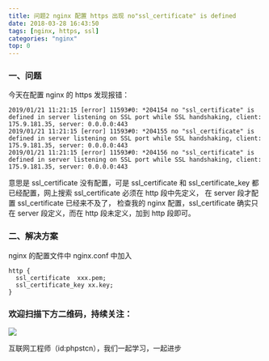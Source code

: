 ```yaml
---
title: 问题2 nginx 配置 https 出现 no"ssl_certificate" is defined
date: 2018-03-28 16:43:50
tags: [nginx, https, ssl]
categories: "nginx"
top: 0
---
```


### 一、问题

今天在配置 nginx 的 https 发现报错：

```
2019/01/21 11:21:15 [error] 11593#0: *204154 no "ssl_certificate" is defined in server listening on SSL port while SSL handshaking, client: 175.9.181.35, server: 0.0.0.0:443
2019/01/21 11:21:15 [error] 11593#0: *204155 no "ssl_certificate" is defined in server listening on SSL port while SSL handshaking, client: 175.9.181.35, server: 0.0.0.0:443
2019/01/21 11:21:15 [error] 11593#0: *204156 no "ssl_certificate" is defined in server listening on SSL port while SSL handshaking, client: 175.9.181.35, server: 0.0.0.0:443
```

意思是 ssl_certificate 没有配置，可是 ssl_certificate 和 ssl_certificate_key 都已经配置，网上搜索 ssl_certificate 必须在 http 段中先定义， 在 server 段才配置 ssl_certificate 已经来不及了， 检查我的 nginx 配置，ssl_certificate 确实只在 server 段定义，而在 http 段未定义，加到 http 段即可。

### 二、解决方案

nginx 的配置文件中 nginx.conf 中加入

```
http {
  ssl_certificate  xxx.pem;
  ssl_certificate_key xx.key;
}

```

### 欢迎扫描下方二维码，持续关注：

![](https://ww1.sinaimg.cn/large/a616b9a4gy1g4xzv954a4j20760763yo.jpg)

互联网工程师（id:phpstcn），我们一起学习，一起进步
